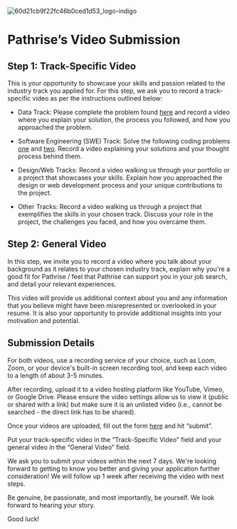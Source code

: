 
![60d21cb9f22fc46b0ced1d53_logo-indigo](https://github.com/rixiobarrios/pathrise-submission/assets/55994508/1c30ecf0-671a-4f2a-b6be-6a6dcb4ac9e5)
# Pathrise’s Video Submission

## Step 1: Track-Specific Video  
This is your opportunity to showcase your skills and passion related to the industry track you applied for. For this step, we ask you to record a track-specific video as per the instructions outlined below:  

- Data Track: Please complete the problem found [here](https://leetcode.com/problems/department-top-three-salaries/) and record a video where you explain your solution, the process you followed, and how you approached the problem.

- Software Engineering (SWE) Track: Solve the following coding problems [one](https://leetcode.com/problems/two-sum/) and [two](https://leetcode.com/problems/palindrome-number/). Record a video explaining your solutions and your thought process behind them.

- Design/Web Tracks: Record a video walking us through your portfolio or a project that showcases your skills. Explain how you approached the design or web development process and your unique contributions to the project.

- Other Tracks: Record a video walking us through a project that exemplifies the skills in your chosen track. Discuss your role in the project, the challenges you faced, and how you overcame them.

## Step 2: General Video 
In this step, we invite you to record a video where you talk about your background as it relates to your chosen industry track, explain why you're a good fit for Pathrise / feel that Pathrise can support you in your job search, and detail your relevant experiences.

This video will provide us additional context about you and any information that you believe might have been misrepresented or overlooked in your resume. It is also your opportunity to provide additional insights into your motivation and potential.

## Submission Details
For both videos, use a recording service of your choice, such as Loom, Zoom, or your device's built-in screen recording tool, and keep each video to a length of about 3-5 minutes. 

After recording, upload it to a video hosting platform like YouTube, Vimeo, or Google Drive. Please ensure the video settings allow us to view it (public or shared with a link) but make sure it is an unlisted video (i.e., cannot be searched - the direct link has to be shared).

Once your videos are uploaded, fill out the form [here](https://www.admissions.pathrise.com/fellow-video-submission) and hit “submit”. 

Put your track-specific video in the “Track-Specific Video” field and your general video in the “General Video” field.

We ask you to submit your videos within the next 7 days. We're looking forward to getting to know you better and giving your application further consideration! We will follow up 1 week after receiving the video with next steps.

Be genuine, be passionate, and most importantly, be yourself. We look forward to hearing your story. 

Good luck!
